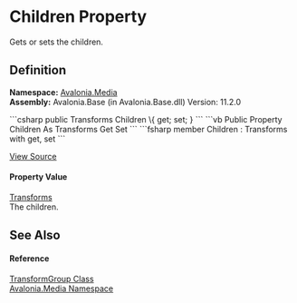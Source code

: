 # Children Property


Gets or sets the children.



## Definition
**Namespace:** <a href="N_Avalonia_Media">Avalonia.Media</a>  
**Assembly:** Avalonia.Base (in Avalonia.Base.dll) Version: 11.2.0

<Tabs groupId="api-code-preview">
<TabItem value="csharp" label="C#">
```csharp
public Transforms Children \{ get; set; }
```
</TabItem>
<TabItem value="vb" label="VB">
```vb
Public Property Children As Transforms
	Get
	Set
```
</TabItem>
<TabItem value="fsharp" label="F#">
```fsharp
member Children : Transforms with get, set
```
</TabItem>
</Tabs>



<a href="https://github.com/AvaloniaUI/Avalonia/tree/master/src/Avalonia.Base/Media/TransformGroup.cs#L40" title="View the source code">View Source</a>



#### Property Value
<a href="T_Avalonia_Media_Transforms">Transforms</a>  
The children.

## See Also


#### Reference
<a href="T_Avalonia_Media_TransformGroup">TransformGroup Class</a>  
<a href="N_Avalonia_Media">Avalonia.Media Namespace</a>  
